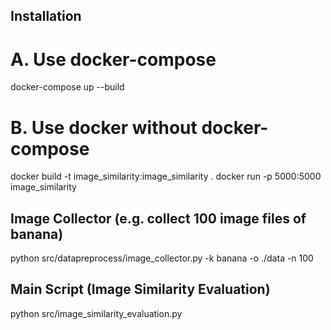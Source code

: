 ## Installation

# A. Use docker-compose 
docker-compose up --build

# B. Use docker without docker-compose
docker build -t image_similarity:image_similarity .
docker run -p 5000:5000 image_similarity

## Image Collector (e.g. collect 100 image files of banana)
python src/datapreprocess/image_collector.py -k banana -o ./data -n 100

## Main Script (Image Similarity Evaluation)
python src/image_similarity_evaluation.py